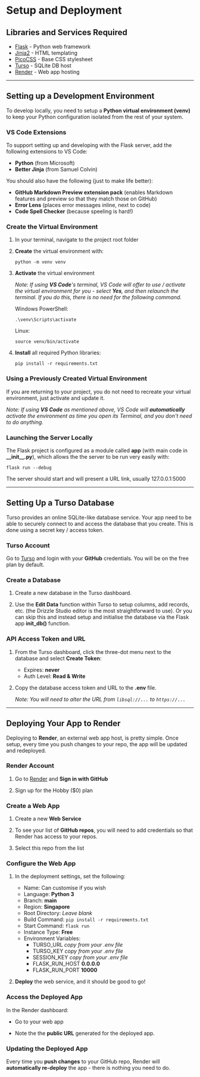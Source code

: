 # Setup and Deployment

## Libraries and Services Required

- [Flask](https://flask.palletsprojects.com) - Python web framework
- [Jinja2](https://jinja.palletsprojects.com/templates/) - HTML templating
- [PicoCSS](https://picocss.com/) - Base CSS stylesheet
- [Turso](https://turso.tech/) - SQLite DB host
- [Render](https://render.com/) - Web app hosting


---

## Setting up a Development Environment

To develop locally, you need to setup a **Python virtual environment (venv)** to keep your Python configuration isolated from the rest of your system.


### VS Code Extensions

To support setting up and developing with the Flask server, add the following extensions to VS Code:

- **Python** (from Microsoft)
- **Better Jinja** (from Samuel Colvin)

You should also have the following (just to make life better):

- **GitHub Markdown Preview extension pack** (enables Markdown features and preview so that they match those on GitHub)
- **Error Lens** (places error messages inline, next to code)
- **Code Spell Checker** (because speeling is hard!)


### Create the Virtual Environment

1. In your terminal, navigate to the project root folder

2. **Create** the virtual environment with:

    ```
    python -m venv venv
    ```

2. **Activate** the virtual environment

    *Note: If using __VS Code__'s terminal, VS Code will offer to use / activate the virtual environment for you - select __Yes__, and then relaunch the terminal. If you do this, there is no need for the following command.*

    Windows PowerShell:

    ```
    .\venv\Scripts\activate
    ```

    Linux:

    ```
    source venv/bin/activate
    ```

3. **Install** all required Python libraries:

    ```
    pip install -r requirements.txt
    ```

### Using a Previously Created Virtual Environment

If you are returning to your project, you do not need to recreate your virtual environment, just activate and update it.

*Note: If using __VS Code__ as mentioned above, VS Code will __automatically__ activate the environment as time you open its Terminal, and you don't need to do anything.*


### Launching the Server Locally

The Flask project is configured as a module called **app** (with main code in **\_\_init__.py**), which allows the the server to be run very easily with:

```
flask run --debug
```

The server should start and will present a URL link, usually 127.0.0.1:5000


---

## Setting Up a Turso Database

Turso provides an online SQLite-like database service. Your app need to be able to securely connect to and access the database that you create. This is done using a secret key / access token.

### Turso Account

Go to [Turso](https://turso.tech/) and login with your **GitHub** credentials. You will be on the free plan by default.


### Create a Database

1. Create a new database in the Turso dashboard.

2. Use the **Edit Data** function within Turso to setup columns, add records, etc. (the Drizzle Studio editor is the most straightforward to use). Or you can skip this and instead setup and initialise the database via the Flask app **init_db()** function.


### API Access Token and URL

1. From the Turso dashboard, click the three-dot menu next to the database and select **Create Token**:

    - Expires: **never**
    - Auth Level: **Read & Write**

2. Copy the database access token and URL to the **.env** file.

    *Note: You will need to alter the URL from `libsql://...` to `https://...`*


---

## Deploying Your App to Render

Deploying to **Render**, an external web app host, is pretty simple. Once setup, every time you push changes to your repo, the app will be updated and redeployed.


### Render Account

1. Go to [Render](https://render.com/) and **Sign in with GitHub**

2. Sign up for the Hobby ($0) plan


### Create a Web App

1. Create a new **Web Service**

2. To see your list of **GitHub repos**, you will need to add credentials so that Render has access to your repos.

3. Select this repo from the list


### Configure the Web App

1. In the deployment settings, set the following:

    - Name: Can customise if you wish
    - Language: **Python 3**
    - Branch: **main**
    - Region: **Singapore**
    - Root Directory: *Leave blank*
    - Build Command: `pip install -r requirements.txt`
    - Start Command: `flask run`
    - Instance Type: **Free**
    - Environment Variables:
        - TURSO_URL      *copy from your .env file*
        - TURSO_KEY      *copy from your .env file*
        - SESSION_KEY    *copy from your .env file*
        - FLASK_RUN_HOST **0.0.0.0**
        - FLASK_RUN_PORT **10000**


2. **Deploy** the web service, and it should be good to go!


### Access the Deployed App

In the Render dashboard:

- Go to your web app

- Note the the **public URL** generated for the deployed app.


### Updating the Deployed App

Every time you **push changes** to your GitHub repo, Render will **automatically re-deploy** the app - there is nothing you need to do.

